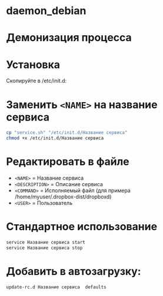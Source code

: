 # daemon_debian
# Демонизация процесса

# Установка
Скопируйте в /etc/init.d:

# Заменить `<NAME>` на название сервиса 
```sh
cp "service.sh" "/etc/init.d/Название сервиса"
chmod +x /etc/init.d/Название сервиса
``` 
# Редактировать в файле
* `<NAME>` = Название сервиса
* `<DESCRIPTION>` = Описание сервиса
* `<COMMAND>` = Исполняемый файл (для примера /home/myuser/.dropbox-dist/dropboxd)
* `<USER>` = Пользователь

# Cтандартное использование
```sh
service Название сервиса start
service Название сервиса stop
```
# Добавить в автозагрузку:
```sh
update-rc.d Название сервиса  defaults
```
